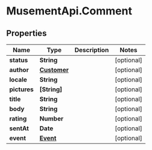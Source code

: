 # MusementApi.Comment

## Properties
Name | Type | Description | Notes
------------ | ------------- | ------------- | -------------
**status** | **String** |  | [optional] 
**author** | [**Customer**](Customer.md) |  | [optional] 
**locale** | **String** |  | [optional] 
**pictures** | **[String]** |  | [optional] 
**title** | **String** |  | [optional] 
**body** | **String** |  | [optional] 
**rating** | **Number** |  | [optional] 
**sentAt** | **Date** |  | [optional] 
**event** | [**Event**](Event.md) |  | [optional] 



